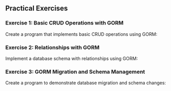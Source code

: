 ## Practical Exercises

### Exercise 1: Basic CRUD Operations with GORM

Create a program that implements basic CRUD operations using GORM:

### Exercise 2: Relationships with GORM

Implement a database schema with relationships using GORM:

### Exercise 3: GORM Migration and Schema Management

Create a program to demonstrate database migration and schema changes:
